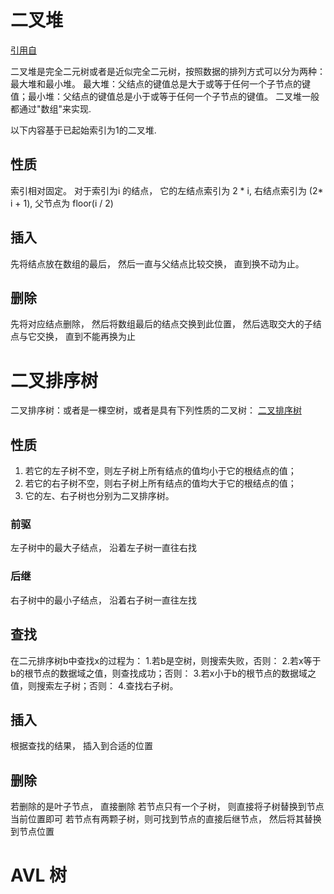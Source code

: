 
# 二叉堆
[引用自](http://www.cnblogs.com/skywang12345/p/3610187.html)

二叉堆是完全二元树或者是近似完全二元树，按照数据的排列方式可以分为两种：最大堆和最小堆。
最大堆：父结点的键值总是大于或等于任何一个子节点的键值；最小堆：父结点的键值总是小于或等于任何一个子节点的键值。
二叉堆一般都通过"数组"来实现.

以下内容基于已起始索引为1的二叉堆.
## 性质
索引相对固定。
对于索引为i 的结点， 它的左结点索引为 2 * i, 右结点索引为 (2* i + 1), 父节点为 floor(i / 2)

## 插入
先将结点放在数组的最后， 然后一直与父结点比较交换， 直到换不动为止。

## 删除
先将对应结点删除， 然后将数组最后的结点交换到此位置， 然后选取交大的子结点与它交换， 直到不能再换为止

# 二叉排序树
二叉排序树：或者是一棵空树，或者是具有下列性质的二叉树：
[二叉排序树](http://www.cnblogs.com/skywang12345/p/3576328.html)

## 性质
1. 若它的左子树不空，则左子树上所有结点的值均小于它的根结点的值；
2. 若它的右子树不空，则右子树上所有结点的值均大于它的根结点的值；
3. 它的左、右子树也分别为二叉排序树。

### 前驱
左子树中的最大子结点， 沿着左子树一直往右找
### 后继
右子树中的最小子结点， 沿着右子树一直往左找

## 查找
在二元排序树b中查找x的过程为：
 1.若b是空树，则搜索失败，否则：
 2.若x等于b的根节点的数据域之值，则查找成功；否则：
 3.若x小于b的根节点的数据域之值，则搜索左子树；否则：
 4.查找右子树。

## 插入
根据查找的结果， 插入到合适的位置

## 删除
若删除的是叶子节点， 直接删除
若节点只有一个子树， 则直接将子树替换到节点当前位置即可
若节点有两颗子树，则可找到节点的直接后继节点， 然后将其替换到节点位置

# AVL 树